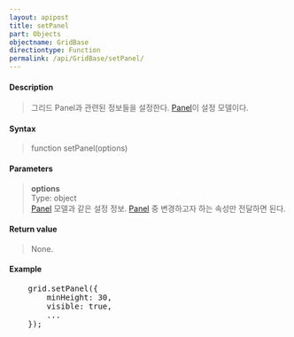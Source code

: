 ```yaml
---
layout: apipost
title: setPanel
part: Objects
objectname: GridBase
directiontype: Function
permalink: /api/GridBase/setPanel/
---
```



#### Description

> 그리드 Panel과 관련된 정보들을 설정한다. [Panel](/api/Types/Panel/)이 설정 모델이다.

#### Syntax

> function setPanel(options)

#### Parameters

> **options**  
> Type: object  
> [Panel](/api/Types/Panel/) 모델과 같은 설정 정보. [Panel](/api/Types/Panel/) 중 변경하고자 하는 속성만 전달하면 된다.    

#### Return value

> None.

#### Example

<pre class="prettyprint">
    grid.setPanel({
        minHeight: 30,
        visible: true,
        ...
    });
</pre>

